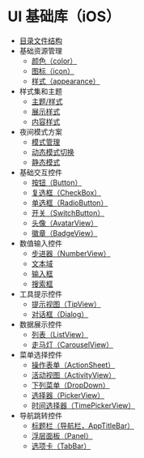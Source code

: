 # UI 基础库（iOS）

* [目录文件结构](docs/Files.md)
* 基础资源管理
  * [颜色（color）](docs/Colors.md)
  * [图标（icon）](docs/Icons.md)
  * [样式（appearance）](docs/Appearances.md)
* 样式集和主题
  * [主题/样式](docs/Style.md)
  * [展示样式](docs/Appearance.md)
  * [内容样式](docs/Content.md)
* 夜间模式方案
  * [模式管理](docs/DayNight.md)
  * [动态模式切换](docs/DynamicDayNight.md)
  * [静态模式](docs/StaticDayNight.md)
* 基础交互控件
  * [按钮（Button）](docs/Button.md)
  * [复选框（CheckBox）](docs/CheckBox.md)
  * [单选框（RadioButton）](docs/RadioButton.md)
  * [开关（SwitchButton）](docs/SwitchButton.md)
  * [头像（AvatarView）](docs/AvatarView.md)
  * [徽章（BadgeView）](docs/BadgeView.md)
* 数值输入控件
  * [步进器（NumberView）](docs/NumberView.md)
  * [文本域](docs/TextArea.md)
  * [输入框](docs/TextInput.md)
  * [搜索框](docs/SearchBar.md)
* 工具提示控件
  * [提示视图（TipView）](docs/TipView.md)
  * [对话框（Dialog）](docs/Dialog.md)
* 数据展示控件
  * [列表（ListView）](docs/ListView.md)
  * [走马灯（CarouselView）](docs/CarouselView.md)
* 菜单选择控件
  * [操作表单（ActionSheet）](docs/ActionSheet.md)
  * [活动视图（ActivityView）](docs/ActivityView.md)
  * [下列菜单（DropDown）](docs/DropDown.md)
  * [选择器（PickerView）](docs/PickerView.md)
  * [时间选择器（TimePickerView）](docs/TimePickerView.md)
* 导航跳转控件
  * [标题栏（导航栏，AppTitleBar）](docs/AppTitleBar.md)
  * [浮层面板（Panel）](docs/Panel.md)
  * [选项卡（TabBar）](docs/TabBar.md)

